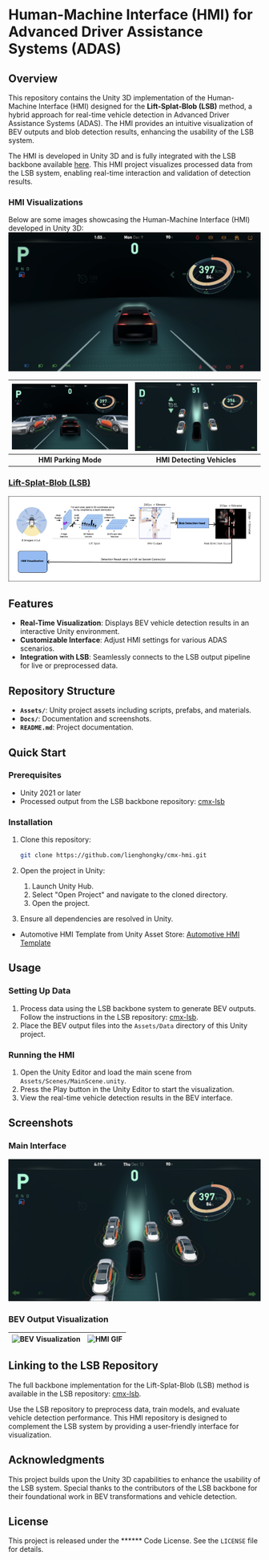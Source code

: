 # Human-Machine Interface (HMI) for Advanced Driver Assistance Systems (ADAS)

## Overview
This repository contains the Unity 3D implementation of the Human-Machine Interface (HMI) designed for the **Lift-Splat-Blob (LSB)** method, a hybrid approach for real-time vehicle detection in Advanced Driver Assistance Systems (ADAS). The HMI provides an intuitive visualization of BEV outputs and blob detection results, enhancing the usability of the LSB system.

The HMI is developed in Unity 3D and is fully integrated with the LSB backbone available [here](https://github.com/lienghongky/cmx-lsb). This HMI project visualizes processed data from the LSB system, enabling real-time interaction and validation of detection results.

### HMI Visualizations
Below are some images showcasing the Human-Machine Interface (HMI) developed in Unity 3D:
![HMI startup](./Assets/doc/hmi.png)


| ![HMI Image 1](./Assets/doc/hmi-p.png) | ![HMI Image 2](./Assets/doc/hmi-d4.png) |
|:-------------------------------------:|:-------------------------------------:|
| **HMI Parking Mode**               | **HMI Detecting Vehicles**               |

### [Lift-Splat-Blob (LSB)](https://github.com/lienghongky/cmx-lsb)
![LSB](./Assets/doc/Overall.png)

## Features
- **Real-Time Visualization**: Displays BEV vehicle detection results in an interactive Unity environment.
- **Customizable Interface**: Adjust HMI settings for various ADAS scenarios.
- **Integration with LSB**: Seamlessly connects to the LSB output pipeline for live or preprocessed data.

## Repository Structure
- **`Assets/`**: Unity project assets including scripts, prefabs, and materials.
- **`Docs/`**: Documentation and screenshots.
- **`README.md`**: Project documentation.

## Quick Start
### Prerequisites
- Unity 2021 or later
- Processed output from the LSB backbone repository: [cmx-lsb](https://github.com/lienghongky/cmx-lsb)

### Installation
1. Clone this repository:
   ```bash
   git clone https://github.com/lienghongky/cmx-hmi.git
   ```

2. Open the project in Unity:
   1. Launch Unity Hub.
   2. Select "Open Project" and navigate to the cloned directory.
   3. Open the project.

3. Ensure all dependencies are resolved in Unity.
- Automotive HMI Template from Unity Asset Store: [Automotive HMI Template](https://assetstore.unity.com/packages/templates/automotive-hmi-template-201095)


## Usage
### Setting Up Data
1. Process data using the LSB backbone system to generate BEV outputs. Follow the instructions in the LSB repository: [cmx-lsb](https://github.com/lienghongky/cmx-lsb).
2. Place the BEV output files into the `Assets/Data` directory of this Unity project.

### Running the HMI
1. Open the Unity Editor and load the main scene from `Assets/Scenes/MainScene.unity`.
2. Press the Play button in the Unity Editor to start the visualization.
3. View the real-time vehicle detection results in the BEV interface.

## Screenshots
### Main Interface
![HMI Main Interface](./Assets/doc/hmi-cluster.png)
### BEV Output Visualization
| ![BEV Visualization](./Assets/doc/full.gif) | ![HMI GIF](./Assets/doc/hmi-gif.gif) |
|:------------------------------------------:|:-----------------------------------:|

## Linking to the LSB Repository
The full backbone implementation for the Lift-Splat-Blob (LSB) method is available in the LSB repository: [cmx-lsb](https://github.com/lienghongky/cmx-lsb).

Use the LSB repository to preprocess data, train models, and evaluate vehicle detection performance. This HMI repository is designed to complement the LSB system by providing a user-friendly interface for visualization.

## Acknowledgments
This project builds upon the Unity 3D capabilities to enhance the usability of the LSB system. Special thanks to the contributors of the LSB backbone for their foundational work in BEV transformations and vehicle detection.

## License
This project is released under the ****** Code License. See the `LICENSE` file for details.

